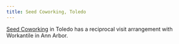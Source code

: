 ```yaml
---
title: Seed Coworking, Toledo
---
```

[Seed Coworking] in Toledo has a reciprocal visit arrangement
with Workantile in Ann Arbor.

[Seed Coworking]:http://www.seedcoworking.com/
